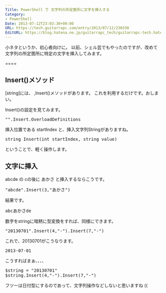 ```yaml
---
Title: PowerShell で 文字列の所定箇所に文字を挿入する
Category:
- PowerShell
Date: 2013-07-12T23:03:30+09:00
URL: https://tech.guitarrapc.com/entry/2013/07/12/230330
EditURL: https://blog.hatena.ne.jp/guitarrapc_tech/guitarrapc-tech.hatenablog.com/atom/entry/11696248318757675829
---
```


小ネタというか、初心者向けに。
以前、シェル芸でもやったのですが、改めて 文字列の所定箇所に特定の文字を挿入してみます。

====


<h2>Insert()メソッド</h2>
[string]には、 ,Insert()メソッドがあります。
これを利用するだけです。おしまい。

Insert()の設定を見てみます。
<pre class="brush: powershell">
&quot;&quot;.Insert.OverloadDefinitions
</pre>

挿入位置である startIndex と、挿入文字列Stringがありますね。
<pre class="brush: powershell">
string Insert(int startIndex, string value)
</pre>

ということで、軽く操作します。
<h2>文字に挿入</h2>
abcde の cの後に あかさ と挿入するならこうです。
<pre class="brush: powershell">
&quot;abcde&quot;.Insert(3,&quot;あかさ&quot;)
</pre>

結果です。
<pre class="brush: powershell">
abcあかさde
</pre>

数字をstringに暗黙に型変換をすれば、同様にできます。
<pre class="brush: powershell">
&quot;20130701&quot;.Insert(4,&quot;-&quot;).Insert(7,&quot;-&quot;)
</pre>
これで、20130701がこうなります。
<pre class="brush: powershell">
2013-07-01
</pre>

こうすればまぁ、、、、
<pre class="brush: powershell">
$string = &quot;20130701&quot;
$string.Insert(4,&quot;-&quot;).Insert(7,&quot;-&quot;)
</pre>

フツーは日付型にするのであって、文字列操作などしないと思いますね ((
